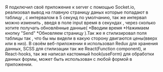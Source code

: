 Я подключил своё приложение к server с помощью Socket.io, реализовал вывод на главную страницу даных 
которые попадают в таблицу , с интервалом в 5 секунд по умолчанию, так же интервал можно изменить , введя в 
поле input время в секундах , через сколько хотите получать обновлённые данные(
  *Вводим время
  *Нажимаем кнопку "Send"
  *Обновляем страницу
).Так же я стилизировал поля таблицы так , что бы мы видели в какую сторону двигаются цены(вверх или в низ).
В своём веб-приложении я использовал Redux для хранения данных, SCSS для стилизации так же React(Function component),
и React-hooks, так же написал кастомный hook(useForm) для обработки данных формы, может быть использован с любой формой в приложении.
